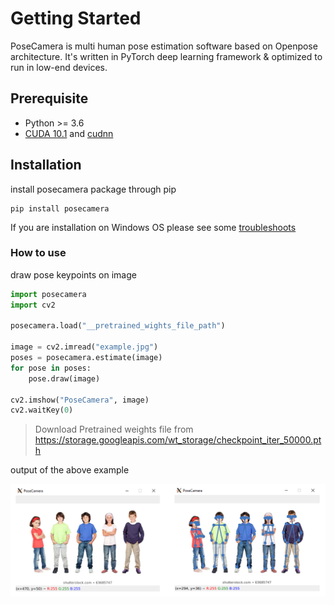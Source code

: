 # Getting Started

PoseCamera is multi human pose estimation software based on Openpose architecture. It's written in PyTorch deep learning framework & optimized to run in low-end devices.

## Prerequisite
* Python >= 3.6
* [CUDA 10.1](https://developer.nvidia.com/cuda-downloads) and [cudnn](https://developer.nvidia.com/cudnn)

## Installation
install posecamera package through pip
```
pip install posecamera
```

If you are installation on Windows OS please see some [troubleshoots](https://wonder-tree.github.io/PoseCamera/#/pages/troubleshooting) 

### How to use

draw pose keypoints on image

```python
import posecamera
import cv2

posecamera.load("__pretrained_wights_file_path")

image = cv2.imread("example.jpg")
poses = posecamera.estimate(image)
for pose in poses:
    pose.draw(image)

cv2.imshow("PoseCamera", image)
cv2.waitKey(0)
```

> Download Pretrained weights file from https://storage.googleapis.com/wt_storage/checkpoint_iter_50000.pth

output of the above example

![](../_media/output.png)

